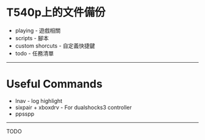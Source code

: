 # T540p上的文件備份

* playing - 遊戲相關
* scripts - 腳本
* custom shorcuts - 自定義快捷鍵
* todo - 任務清單

---

# Useful Commands

* lnav - log highlight
* sixpair + xboxdrv - For dualshocks3 controller
* ppsspp

---

TODO
